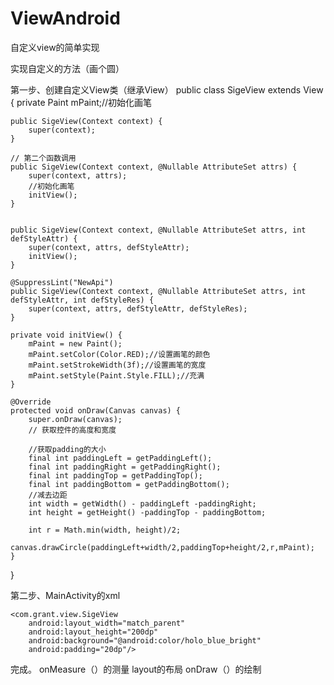 # ViewAndroid
自定义view的简单实现

实现自定义的方法（画个圆）

第一步、创建自定义View类（继承View）
public class SigeView extends View {
    private Paint mPaint;//初始化画笔

    public SigeView(Context context) {
        super(context);
    }

    // 第二个函数调用
    public SigeView(Context context, @Nullable AttributeSet attrs) {
        super(context, attrs);
        //初始化画笔
        initView();
    }


    public SigeView(Context context, @Nullable AttributeSet attrs, int defStyleAttr) {
        super(context, attrs, defStyleAttr);
        initView();
    }

    @SuppressLint("NewApi")
    public SigeView(Context context, @Nullable AttributeSet attrs, int defStyleAttr, int defStyleRes) {
        super(context, attrs, defStyleAttr, defStyleRes);
    }

    private void initView() {
        mPaint = new Paint();
        mPaint.setColor(Color.RED);//设置画笔的颜色
        mPaint.setStrokeWidth(3f);//设置画笔的宽度
        mPaint.setStyle(Paint.Style.FILL);//充满
    }

    @Override
    protected void onDraw(Canvas canvas) {
        super.onDraw(canvas);
        // 获取控件的高度和宽度

        //获取padding的大小
        final int paddingLeft = getPaddingLeft();
        final int paddingRight = getPaddingRight();
        final int paddingTop = getPaddingTop();
        final int paddingBottom = getPaddingBottom();
        //减去边距
        int width = getWidth() - paddingLeft -paddingRight;
        int height = getHeight() -paddingTop - paddingBottom;

        int r = Math.min(width, height)/2;
        canvas.drawCircle(paddingLeft+width/2,paddingTop+height/2,r,mPaint);
    }
}


第二步、MainActivity的xml

  <RelativeLayout xmlns:android="http://schemas.android.com/apk/res/android"
    xmlns:app="http://schemas.android.com/apk/res-auto"
    xmlns:tools="http://schemas.android.com/tools"
    android:layout_width="match_parent"
    android:layout_height="match_parent"
    tools:context="com.grant.view.MainActivity">

    <com.grant.view.SigeView
        android:layout_width="match_parent"
        android:layout_height="200dp"
        android:background="@android:color/holo_blue_bright"
        android:padding="20dp"/>

</RelativeLayout>

完成。
onMeasure（）的测量
layout的布局
onDraw（）的绘制


